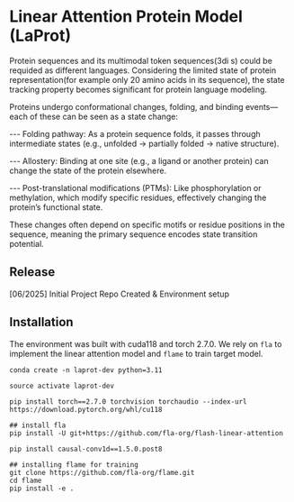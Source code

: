 # Linear Attention Protein Model (LaProt)

Protein sequences and its multimodal token sequences(3di s) could be requided as different languages. Considering the limited state of protein representation(for example only 20 amino acids in its sequence), the state tracking property becomes significant for protein language modeling. 

Proteins undergo conformational changes, folding, and binding events—each of these can be seen as a state change:

---    Folding pathway: As a protein sequence folds, it passes through intermediate states (e.g., unfolded → partially folded → native structure).

---    Allostery: Binding at one site (e.g., a ligand or another protein) can change the state of the protein elsewhere.

---    Post-translational modifications (PTMs): Like phosphorylation or methylation, which modify specific residues, effectively changing the protein’s functional state.

These changes often depend on specific motifs or residue positions in the sequence, meaning the primary sequence encodes state transition potential.


## Release 

[06/2025] Initial Project Repo Created & Environment setup


## Installation



The environment was built with cuda118 and torch 2.7.0. We rely on `fla` to implement the linear attention model and `flame` to train target model. 
```
conda create -n laprot-dev python=3.11

source activate laprot-dev

pip install torch==2.7.0 torchvision torchaudio --index-url https://download.pytorch.org/whl/cu118

## install fla
pip install -U git+https://github.com/fla-org/flash-linear-attention

pip install causal-conv1d==1.5.0.post8 

## installing flame for training
git clone https://github.com/fla-org/flame.git
cd flame
pip install -e .
```
